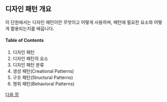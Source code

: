 ## 디자인 패턴 개요
이 단원에서는 디자인 패턴이란 무엇이고 어떻게 사용하며, 패턴에 필요한 요소와 어떻게 활용되는지를 배웁니다.

#### Table of Contents
1. 디자인 패턴
2. 디자인 패턴의 요소
3. 디자인 패턴 분류
4. 생성 패턴(Creational Patterns)
5. 구조 패턴(Structural Patterns)
6. 행위 패턴(Behavioral Patterns)

<a href="./02_디자인_패턴.md">다음 장</a>